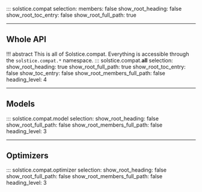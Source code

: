 ::: solstice.compat
    selection:
        members: false
        show_root_heading: false
        show_root_toc_entry: false
        show_root_full_path: true

---

## Whole API

!!! abstract
    This is all of Solstice.compat. Everything is accessible through the `solstice.compat.*` namespace.
    ::: solstice.compat.__all__
        selection:
            show_root_heading: true
            show_root_full_path: true
            show_root_toc_entry: false
            show_toc_entry: false
            show_root_members_full_path: false
            heading_level: 4

---

## Models

::: solstice.compat.model
    selection:
        show_root_heading: false
        show_root_full_path: false
        show_root_members_full_path: false
        heading_level: 3

---

## Optimizers

::: solstice.compat.optimizer
    selection:
        show_root_heading: false
        show_root_full_path: false
        show_root_members_full_path: false
        heading_level: 3
